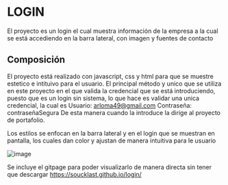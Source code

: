 # LOGIN

El proyecto es un login el cual muestra información de la empresa a la cual se está accediendo en la barra lateral, con imagen y fuentes de contacto

## Composición
El proyecto está realizado con javascript, css y html para que se muestre estetico e intituivo para el usuario.
El principal método y unico que se utiliza en este proyecto en el que valida la credencial que se está introduciendo, puesto que es un login sin sistema, lo que hace es validar una unica credencial, la cual es
 Usuario: arloma49@gmail.com
 Contraseña: contraseñaSegura
De esta manera cuando la introduce la dirige al proyecto de portafolio.

Los estilos se enfocan en la barra lateral y en el login que se muestran en pantalla, los cuales dan color y ajustan de manera intuitiva para le usuario

![image](https://github.com/user-attachments/assets/18649b26-2bf3-4bac-9169-3615824f81de)


Se incluye el gitpage para poder visualizarlo de manera directa sin tener que descargar
https://soucklast.github.io/login/

